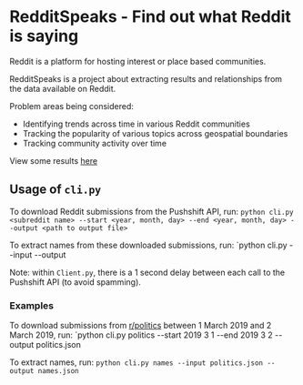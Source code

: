 # RedditSpeaks - Find out what Reddit is saying

Reddit is a platform for hosting interest or place based communities.

RedditSpeaks is a project about extracting results and relationships from the data available on Reddit.

Problem areas being considered:
- Identifying trends across time in various Reddit communities
- Tracking the popularity of various topics across geospatial boundaries
- Tracking community activity over time

View some results [here](docs/results.md)

## Usage of `cli.py`

To download Reddit submissions from the Pushshift API, run:
`python cli.py <subreddit name> --start <year, month, day> --end <year, month, day> --output <path to output file>`

To extract names from these downloaded submissions, run:
`python cli.py --input <path to input file> --output <path to output file>

Note: within `Client.py`, there is a 1 second delay between each call to the Pushshift API (to avoid spamming).

### Examples

To download submissions from [r/politics](https://www.reddit.com/r/politics/) 
between 1 March 2019 and 2 March 2019, run: `python cli.py politics --start 2019 3 1 --end 2019 3 2 --output politics.json

To extract names, run:
`python cli.py names --input politics.json --output names.json`
